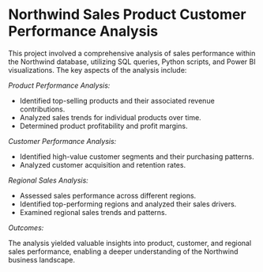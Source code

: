 # Northwind Sales Product Customer Performance Analysis
This project involved a comprehensive analysis of sales performance within the Northwind database, utilizing SQL queries, Python scripts, and Power BI visualizations. 
The key aspects of the analysis include:


*Product Performance Analysis:*

* Identified top-selling products and their associated revenue contributions.
* Analyzed sales trends for individual products over time.
* Determined product profitability and profit margins.

*Customer Performance Analysis:*

* Identified high-value customer segments and their purchasing patterns.
* Analyzed customer acquisition and retention rates.

*Regional Sales Analysis:*

* Assessed sales performance across different regions.
* Identified top-performing regions and analyzed their sales drivers.
* Examined regional sales trends and patterns.

*Outcomes:*

The analysis yielded valuable insights into product, customer, and regional sales performance, enabling a deeper understanding of the Northwind business landscape. 
